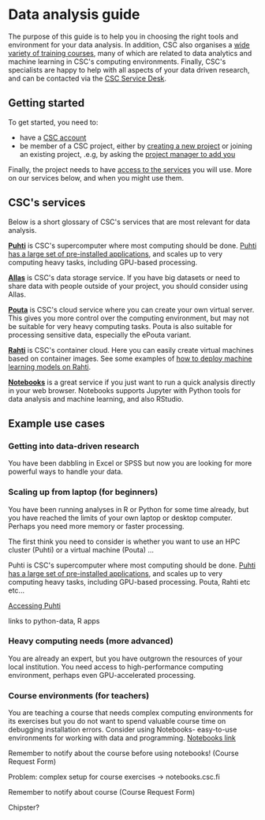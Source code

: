 # Data analysis guide

The purpose of this guide is to help you in choosing the right tools and environment for your data analysis.  In addition, CSC also organises a [wide variety of training courses](https://www.csc.fi/web/training), many of which are related to data analytics and machine learning in CSC's computing environments.  Finally, CSC's specialists are happy to help with all aspects of your data driven research, and can be contacted via the [CSC Service Desk](https://www.csc.fi/contact-info).

## Getting started

To get started, you need to:

- have a [CSC account](/accounts/how-to-create-new-user-account/)
- be member of a CSC project, either by [creating a new project](/accounts/how-to-create-new-project/) or joining an existing project, .e.g, by asking the [project manager to add you](/accounts/how-to-add-member-to-project/)

Finally, the project needs to have [access to the services](/accounts/how-to-add-service-access-for-project/) you will use.  More on our services below, and when you might use them.


## CSC's services

Below is a short glossary of CSC's services that are most relevant for data analysis.

[**Puhti**](/computing/overview/) is CSC's supercomputer where most computing should be done.  [Puhti has a large set of pre-installed applications](/apps/), and scales up to very computing heavy tasks, including GPU-based processing.

[**Allas**](/data/Allas) is CSC's data storage service.  If you have big datasets or need to share data with people outside of your project, you should consider using Allas.

[**Pouta**](/cloud/pouta/) is CSC's cloud service where you can create your own virtual server.  This gives you more control over the computing environment, but may not be suitable for very heavy computing tasks.  Pouta is also suitable for processing sensitive data, especially the ePouta variant.

[**Rahti**](/cloud/rahti/) is CSC's container cloud.  Here you can easily create virtual machines based on container images.  See some examples of [how to deploy machine learning models on Rahti](https://github.com/CSCfi/rahti-ml-examples).

[**Notebooks**](https://notebooks.csc.fi/) is a great service if you just want to run a quick analysis directly in your web browser.  Notebooks supports Jupyter with Python tools for data analysis and machine learning, and also RStudio.

## Example use cases

### Getting into data-driven research

You have been dabbling in Excel or SPSS but now you are looking for more powerful ways to handle your data.

<!-- WHO: Anni

[minimum] Courses: R, Python, ...
links to Notebooks course?
Chipster

[longer] Basics
use case: user just has some data in Excel -> use R !
link to “Easy-R” guide (needs creating) 
-->

### Scaling up from laptop (for beginners)

You have been running analyses in R or Python for some time already, but you have reached the limits of your own laptop or desktop computer.  Perhaps you need more memory or faster processing.

The first think you need to consider is whether you want to use an HPC cluster (Puhti) or a virtual machine (Pouta) ...

Puhti is CSC's supercomputer where most computing should be done.  [Puhti has a large set of pre-installed applications](/apps/), and scales up to very computing heavy tasks, including GPU-based processing.  Pouta, Rahti etc etc...

[Accessing Puhti](https://docs.csc.fi/computing/overview/)

links to python-data, R apps

<!-- WHO: Mats, Jesse -->

<!-- [**Pouta**](/cloud/pouta/) is CSC's cloud service where you can create your own virtual server.  This gives you more control over the computing environment, but may not be suitable for very heavy computing tasks.  Pouta is also suitable for processing sensitive data, especially the ePouta variant. -->

<!-- [**Rahti**](/cloud/rahti/) is CSC's container cloud.  Here you can easily create virtual machines based on container images.  See some examples of [how to deploy machine learning models on Rahti](https://github.com/CSCfi/rahti-ml-examples). -->



<!-- 
[minimum] Cluster vs VM (assuming zero background)

[longer article] Cluster
[longer article] VM
[longer article] Setting up VM (with RStudio, for beginners) // Anni -->

### Heavy computing needs (more advanced)

You are already an expert, but you have outgrown the resources of your local institution.  You need access to high-performance computing environment, perhaps even GPU-accelerated processing.

<!-- WHO: Mats 
Python: GPU, local scratch, Horovod etc

WHO: Jesse
[Parallell batch jobs in R](https://docs.csc.fi/apps/r-env/#parallel-batch-jobs

-->

<!-- [minimum] GPU work, e.g. deep learning (link) -->
<!-- [minimum] Parallel jobs in cluster environment (link) -->

<!-- ### Big data processing (more advanced) -->

<!-- [minimum] Working with large data sets, e.g.  -->
<!-- Spark / Hadoop, Kafka (incl. ML perspective) -->
<!-- 	use case: I’ve got a lot of data, options:  -->
<!-- use Spark, Kafka if [something] (tree schematic?) -->
<!-- big datasets considerations in cluster: Allas, many small files no-no -->
<!-- [longer article, or part of other article] big datasets in cluster (e.g. TFRecords, Allas, etc) -->
<!-- ML deployment in Rahti, “I have trained models in Puhti, how can I deploy them for use by my colleagues?”  // Mats -->

### Course environments (for teachers)

You are teaching a course that needs complex computing environments for its exercises but you do not want to spend valuable course time on debugging installation errors. Consider using Notebooks- easy-to-use environments for working with data and programming. [Notebooks link](https://notebooks.csc.fi/)

Remember to notify about the course before using notebooks! (Course Request Form)
<!-- WHO: Minna, Jesse  -->

Problem: complex setup for course exercises -> notebooks.csc.fi

Remember to notify about course (Course Request Form)

Chipster?

<!-- Notebooks (Rahti in longer article) -->
<!-- CSC GitHub -->
